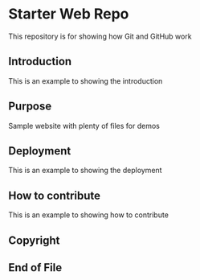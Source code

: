 # Starter Web Repo

This repository is for showing how Git and GitHub work

## Introduction
This is an example to showing the introduction

## Purpose

Sample website with plenty of files for demos

## Deployment
This is an example to showing the deployment

## How to contribute
This is an example to showing how to contribute

## Copyright

## End of File

